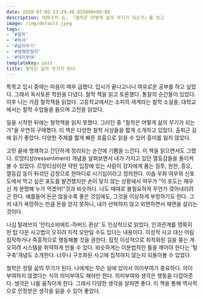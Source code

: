 ```yaml
---
date: 2020-07-05 13:29:48.855000+00:00
description: 야마구치 슈, 『철학은 어떻게 삶의 무기가 되는가』를 읽고
image: /img/default.jpeg
tags:
- '#철학'
- '#독서'
- '#삶의무기'
- '#명쾌한정리'
- '#의미부여'
templateKey: post
title: 철학은 삶의 무기가 된다
---
```


특목고 입시 중에는 마음이 매우 급했다. 입시가 끝나고나니 여유로운 공부를 하고 싶었다. 그래서 독서토론 학원을 다녔다. 철학 책을 읽고 토론했다. 통찰의 순간들이 있었다. 이후 나는 가끔 철학책을 읽었다. 고등학교에서는 소피의 세계라는 철학 소설을, 대학교에서는 철학 수업들을 들으며 고전을 읽었다. 

일을 시작한 뒤에는 철학책을 읽지 못했다. 그러던 중 "철학은 어떻게 삶의 무기가 되는가"을 우연히 구매했다. 이 책은 다양한 철학 사상들을 짧게 소개하고 있었다. 출퇴근 길에 읽기 좋았다. 다양한 주제를 짧게 빠른 호흡으로 읽을 수 있어 흥미를 잃지 않았다.

고민 끝에 명쾌하고 간단하게 정리되는 순간에 기쁨을 느낀다. 이 책을 읽으면서도 그랬다. 르망티상(ressentiment) 개념을 살펴보면서 내가 가지고 있던 열등감들을 돌이켜 볼 수 있었다. 르망티상이란 약한 입장에 있는 사람이 강자에게 품는 질투, 원한, 증오, 열등감 등이 뒤섞인 감정으로 한마디로 시기심이라고 정의한다. 이숍 우화 여우와 신포도에서 먹고 싶은 포도를 발견했지만 손이 닿지 않는 상황에서 여우가 "이 포도는 매우 신 게 분명해 누가 먹겠어!"것과 비슷하다. 나도 때때로 불필요하게 무언가 깎아내리려곤 한다. 예를들어 돈은 많을수록 좋은 것임에도, 그것을 이상하게 부정하기도 한다. 그저 내가 욕망하는 만큼 돈을 얻지 못하니, 내가 선택하지 않고 외면하면서 채면을 살리는 것이다.

나심 탈레브의 '안티소비에트-하버드 환상' 도 인상적으로 읽었다. 인과관계를 명확히 한 탑 다운 사고법이 오히려 지적 오만일 수도 있다는 내용이다. 이성적 사고 대신 어림짐작하거나 즉흥적으로 행동해볼 것을 권한다. 짐짓 이성적으로 최적화된 길을 쫒는 게 오히려 시스템을 취약하게 만들 수 있다. 비슷하게는 이분법적인 틀을 깨어야 한다는  '탈 구축'개념도 소개한다. 너무나 구조화된 사고에 집착하지 않는지 되돌아볼 수 있었다.

철학은 정말 삶의 무기가 된다. 나에게는 무슨 일에 있어서 의미부여가 중요하다. 의미 부여하지 않겠다는 식의 의미부여도 해야만 한다. 의미부여와 생각은 행동을 다잡아준다. 생각은 나를 움직이게 한다. 그래서 다양한 생각을 살피면 좋다. 이 책을 통해 역사적으로 인정받은 생각을 읽을 수 있어 좋았다.